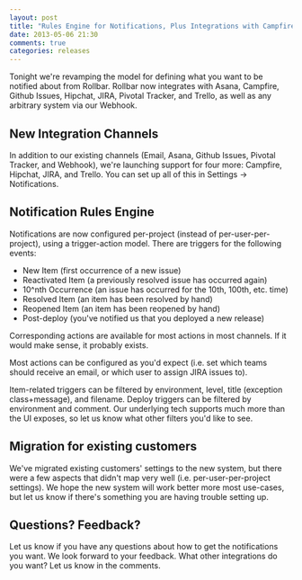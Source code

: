 ```yaml
---
layout: post
title: "Rules Engine for Notifications, Plus Integrations with Campfire, Hipchat, JIRA, and Trello"
date: 2013-05-06 21:30
comments: true
categories: releases
---
```


Tonight we're revamping the model for defining what you want to be notified about from Rollbar. Rollbar now integrates with Asana, Campfire, Github Issues, Hipchat, JIRA, Pivotal Tracker, and Trello, as well as any arbitrary system via our Webhook.

## New Integration Channels

In addition to our existing channels (Email, Asana, Github Issues, Pivotal Tracker, and Webhook), we're launching support for four more: Campfire, Hipchat, JIRA, and Trello. You can set up all of this in Settings -> Notifications.

## Notification Rules Engine

Notifications are now configured per-project (instead of per-user-per-project), using a trigger-action model. There are triggers for the following events:

- New Item (first occurrence of a new issue)
- Reactivated Item (a previously resolved issue has occurred again)
- 10^nth Occurrence (an issue has occurred for the 10th, 100th, etc. time)
- Resolved Item (an item has been resolved by hand)
- Reopened Item (an item has been reopened by hand)
- Post-deploy (you've notified us that you deployed a new release)

Corresponding actions are available for most actions in most channels. If it would make sense, it probably exists.

Most actions can be configured as you'd expect (i.e. set which teams should receive an email, or which user to assign JIRA issues to).

Item-related triggers can be filtered by environment, level, title (exception class+message), and filename. Deploy triggers can be filtered by environment and comment. Our underlying tech supports much more than the UI exposes, so let us know what other filters you'd like to see.

## Migration for existing customers

We've migrated existing customers' settings to the new system, but there were a few aspects that didn't map very well (i.e. per-user-per-project settings). We hope the new system will work better more most use-cases, but let us know if there's something you are having trouble setting up.

## Questions? Feedback?

Let us know if you have any questions about how to get the notifications you want. We look forward to your feedback. What other integrations do you want? Let us know in the comments.


